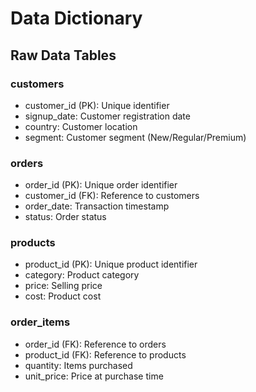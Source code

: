# Data Dictionary

## Raw Data Tables

### customers
- customer_id (PK): Unique identifier
- signup_date: Customer registration date
- country: Customer location
- segment: Customer segment (New/Regular/Premium)

### orders
- order_id (PK): Unique order identifier
- customer_id (FK): Reference to customers
- order_date: Transaction timestamp
- status: Order status

### products
- product_id (PK): Unique product identifier
- category: Product category
- price: Selling price
- cost: Product cost

### order_items
- order_id (FK): Reference to orders
- product_id (FK): Reference to products
- quantity: Items purchased
- unit_price: Price at purchase time
